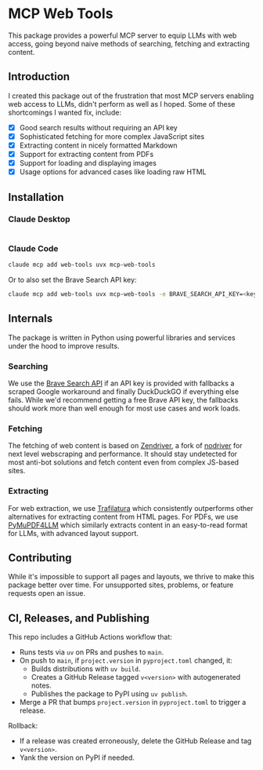 # MCP Web Tools

This package provides a powerful MCP server to equip LLMs with web access, going beyond naive methods of searching, fetching and extracting content.

## Introduction

I created this package out of the frustration that most MCP servers enabling web access to LLMs, didn't perform as well as I hoped. Some of these shortcomings I wanted fix, include:

- [x] Good search results without requiring an API key
- [x] Sophisticated fetching for more complex JavaScript sites
- [x] Extracting content in nicely formatted Markdown
- [x] Support for extracting content from PDFs
- [x] Support for loading and displaying images
- [x] Usage options for advanced cases like loading raw HTML

## Installation

### Claude Desktop

```json
```

### Claude Code

```bash
claude mcp add web-tools uvx mcp-web-tools
```

Or to also set the Brave Search API key:

```bash
claude mcp add web-tools uvx mcp-web-tools -e BRAVE_SEARCH_API_KEY=<key>
```


## Internals

The package is written in Python using powerful libraries and services under the hood to improve results.

### Searching

We use the [Brave Search API](https://brave.com/search/api) if an API key is provided with fallbacks a scraped Google workaround and finally DuckDuckGO if everything else fails. While we'd recommend getting a free Brave API key, the fallbacks should work more than well enough for most use cases and work loads.

### Fetching

The fetching of web content is based on [Zendriver](https://github.com/stephanlensky/zendriver), a fork of [nodriver](https://github.com/ultrafunkamsterdam/nodriver/) for next level webscraping and performance. It should stay undetected for most anti-bot solutions and fetch content even from complex JS-based sites.

### Extracting

For web extraction, we use [Trafilatura](https://trafilatura.readthedocs.io/en/latest/index.html) which consistently outperforms other alternatives for extracting content from HTML pages. For PDFs, we use [PyMuPDF4LLM](https://pymupdf.readthedocs.io/en/latest/pymupdf4llm/) which similarly extracts content in an easy-to-read format for LLMs, with advanced layout support.

## Contributing

While it's impossible to support all pages and layouts, we thrive to make this package better over time. For unsupported sites, problems, or feature requests open an issue.

## CI, Releases, and Publishing

This repo includes a GitHub Actions workflow that:

- Runs tests via `uv` on PRs and pushes to `main`.
- On push to `main`, if `project.version` in `pyproject.toml` changed, it:
  - Builds distributions with `uv build`.
  - Creates a GitHub Release tagged `v<version>` with autogenerated notes.
  - Publishes the package to PyPI using `uv publish`.
- Merge a PR that bumps `project.version` in `pyproject.toml` to trigger a release.

Rollback:

- If a release was created erroneously, delete the GitHub Release and tag `v<version>`.
- Yank the version on PyPI if needed.
